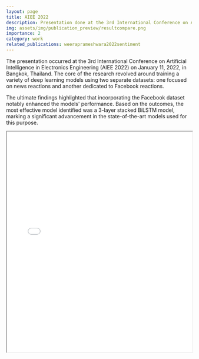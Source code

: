 ```yaml
---
layout: page
title: AIEE 2022
description: Presentation done at the 3rd International Conference on Artificial Intelligence in Electronics Engineering (AIEE 2022)
img: assets/img/publication_preview/resultcompare.png
importance: 2
category: work
related_publications: weeraprameshwara2022sentiment
---
```



The presentation occurred at the 3rd International Conference on Artificial Intelligence in Electronics Engineering (AIEE 2022) on January 11, 2022, in Bangkok, Thailand. The core of the research revolved around training a variety of deep learning models using two separate datasets: one focused on news reactions and another dedicated to Facebook reactions.

The ultimate findings highlighted that incorporating the Facebook dataset notably enhanced the models' performance. Based on the outcomes, the most effective model identified was a 3-layer stacked BiLSTM model, marking a significant advancement in the state-of-the-art models used for this purpose.

<div class="content">
  <!-- Embed the PDF -->
  <iframe src="{{ '/assets/pdf/AIEE_2022.pdf' | relative_url }}" width="100%" height="600px"></iframe>
</div>
